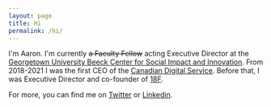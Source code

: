 ```yaml
---
layout: page
title: Hi
permalink: /hi/
---
```


I'm Aaron. 
I'm currently ~~a Faculty Fellow~~ acting Executive Director at the [Georgetown University Beeck Center for Social Impact and Innovation](https://beeckcenter.georgetown.edu). 
From 2018-2021 I was the first CEO of the [Canadian Digital Service](https://digital.canada.ca). 
Before that, I was Executive Director and co-founder of [18F](https://18f.gsa.gov). 

For more, you can find me on [Twitter](https://twitter.com/aaronsnow) or [Linkedin](https://linkedin.com/in/aaronsnow).
